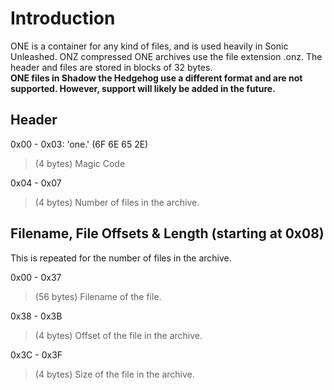 # Introduction #

ONE is a container for any kind of files, and is used heavily in Sonic Unleashed. ONZ compressed ONE archives use the file extension .onz. The header and files are stored in blocks of 32 bytes.<br />
**ONE files in Shadow the Hedgehog use a different format and are not supported. However, support will likely be added in the future.**

## Header ##
0x00 - 0x03: 'one.' (6F 6E 65 2E)
> (4 bytes) Magic Code

0x04 - 0x07
> (4 bytes) Number of files in the archive.

## Filename, File Offsets & Length (starting at 0x08) ##
This is repeated for the number of files in the archive.

0x00 - 0x37
> (56 bytes) Filename of the file.

0x38 - 0x3B
> (4 bytes) Offset of the file in the archive.

0x3C - 0x3F
> (4 bytes) Size of the file in the archive.